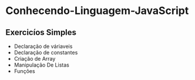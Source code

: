 <h1> Conhecendo-Linguagem-JavaScript</h1>
<h2>Exercicíos Simples</h2>
<ul>
  <li>Declaração de váriaveis</li>
  <li>Declaração de constantes</li>
  <li>Criação de Array</li>
  <li>Manipulação De Listas</li>
  <li>Funções</li>
<ul>
